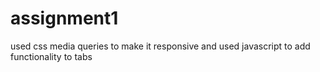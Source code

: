 # assignment1
used css media queries to make it responsive and used javascript to add functionality to tabs
